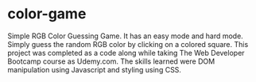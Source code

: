 # color-game
Simple RGB Color Guessing Game. It has an easy mode and hard mode. Simply guess the random RGB color by clicking on a colored
square. This project was completed as a code along while taking The Web Developer Bootcamp course as Udemy.com. The skills learned were DOM manipulation using Javascript and styling using CSS.
